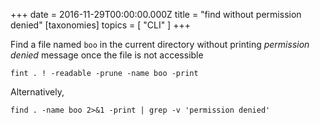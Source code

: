 +++
date = 2016-11-29T00:00:00.000Z
title = "find without permission denied"
[taxonomies]
topics = [ "CLI" ]
+++

Find a file named `boo` in the current directory without printing *permission
denied* message once the file is not accessible

```
fint . ! -readable -prune -name boo -print
```

Alternatively,

```
find . -name boo 2>&1 -print | grep -v 'permission denied'
```

